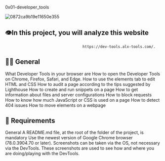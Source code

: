 0x01-developer_tools


![0872ca9b19e11650e355](https://github.com/hyper-ayoub/alx-frontend/assets/133155846/443e3f4f-32d2-4767-875c-37f268cf365f)

 ## 👁️In this project, you will analyze this website 

                                       https://dev-tools.alx-tools.com/.


## 🕵️‍♂️ General
What Developer Tools in your browser are
How to open the Developer Tools on Chrome, Firefox, Safari, and Edge.
How to use the elements tab to edit HTML and CSS
How to audit a page according to the tips suggested by Lighthouse
How to create and run snippets on a page
How to get information about files and server configurations
How to block requests
How to know how much JavaScript or CSS is used on a page
How to detect 404 issues
How to move elements on a webpage



## 📖 Requirements
General
A README.md file, at the root of the folder of the project, is mandatory
Use the newest version of Google Chrome browser (78.0.3904.70 or later).
Screenshots can be taken via the OS, not necessary via the DevTools. These screenshots are used to see how and where you are doing/playing with the DevTools.
